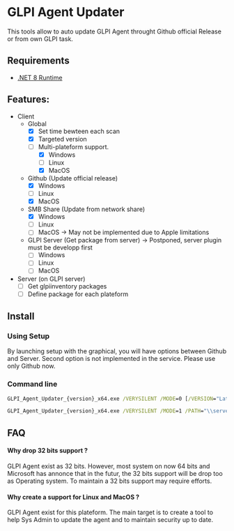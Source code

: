 # GLPI Agent Updater

This tools allow to auto update GLPI Agent throught Github official Release or from own GLPI task.

## Requirements

- [.NET 8 Runtime](https://dotnet.microsoft.com/en-us/download/dotnet/8.0)

## Features:

- Client
    - Global
        - [X] Set time bewteen each scan
        - [X] Targeted version
        - [ ] Multi-plateform support. 
            - [X] Windows
            - [ ] Linux
            - [X] MacOS
    - Github (Update official release)
        - [X] Windows
        - [ ] Linux
        - [X] MacOS        
    - SMB Share (Update from network share)
        - [X] Windows
        - [ ] Linux
        - [ ] MacOS -> May not be implemented due to Apple limitations
    - GLPI Server (Get package from server) -> Postponed, server plugin must be developp first
        - [ ] Windows
        - [ ] Linux
        - [ ] MacOS
- Server (on GLPI server)
    - [ ] Get glpiinventory packages
    - [ ] Define package for each plateform

## Install
### Using Setup

By launching setup with the graphical, you will have options between Github and Server. Second option is not implemented in the service. Please use only Github now.

### Command line
```cmd
GLPI_Agent_Updater_{version}_x64.exe /VERYSILENT /MODE=0 [/VERSION="Latest"]

GLPI_Agent_Updater_{version}_x64.exe /VERYSILENT /MODE=1 /PATH="\\server\sharedfolder" [/VERSION="Latest"]
```

## FAQ

#### Why drop 32 bits support ?
GLPI Agent exist as 32 bits. However, most system on now 64 bits and Microsoft has annonce that in the futur, the 32 bits support will be drop too as Operating system. To maintain a 32 bits support may require efforts.

#### Why create a support for Linux and MacOS ?
GLPI Agent exist for this plateform. The main target is to create a tool to help Sys Admin to update the agent and to maintain security up to date.
